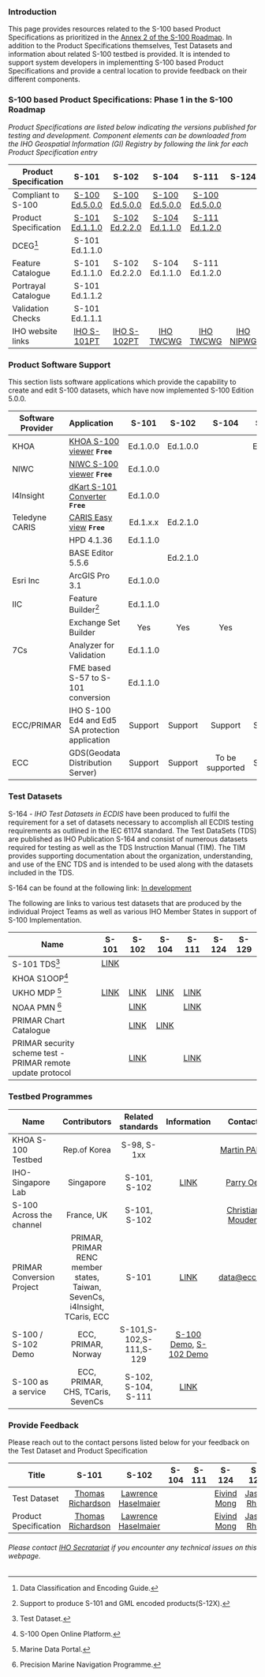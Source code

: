
### Introduction
This page provides resources related to the S-100 based Product Specifications as prioritized in the [Annex 2 of the S-100 Roadmap](https://iho.int/uploads/user/About%20IHO/Council/S-100_ImplementationStrategy/S-100%20Roadmap_Annex_2_v2.0_July2022.pdf). In addition to the Product Specifications themselves, Test Datasets and information about related S-100 testbed is provided. It is intended to support system developers in implementting S-100 based Product Specifications and provide a central location to provide feedback on their different components.

### S-100 based Product Specifications: Phase 1 in the S-100 Roadmap
*Product Specifications are listed below indicating the versions published for testing and development. Component elements can be downloaded from the IHO Geospatial Information (GI) Registry by following the link for each Product Specification entry*

| Product Specification | S-101            | S-102       |  S-104    |  S-111    |  S-124    |  S-129    |      
| ----------------------|:----------------:|:-----------:|:---------:|:---------:|:---------:|:---------:|
| Compliant to S-100    | [S-100 Ed.5.0.0] |[S-100 Ed.5.0.0]|[S-100 Ed.5.0.0] | [S-100 Ed.5.0.0] |           | [S-100 Ed.5.0.0]|
| Product Specification | [S-101 Ed.1.1.0] |[S-102 Ed.2.2.0]|[S-104 Ed.1.1.0] | [S-111 Ed.1.2.0] |           |[S-129 Ed.1.1.0] |
| DCEG[^1]              | S-101 Ed.1.1.0   |             |           |           |           |           |
| Feature Catalogue     | S-101 Ed.1.1.0   |S-102 Ed.2.2.0 | S-104 Ed.1.1.0 | S-111 Ed.1.2.0      |           |S-129 Ed.1.1.0   |
| Portrayal Catalogue   | S-101 Ed.1.1.2   |             |           |           |           |S-129 Ed.1.1.0|
| Validation Checks     | S-101 Ed.1.1.1   |             |           |           |           |           |
| IHO website links     | [IHO S-101PT]    |[IHO S-102PT]| [IHO TWCWG]| [IHO TWCWG] |[IHO NIPWG] | [IHO S-129PT]|

[S-100 Ed.4.0.0]:https://registry.iho.int/productspec/view.do
[S-100 Ed.5.0.0]:https://registry.iho.int/productspec/view.do?idx=194&product_ID=S-100&statusS=5&domainS=ALL&category=product_ID&searchValue=
[S-101 Ed.1.1.0]:https://registry.iho.int/productspec/view.do?idx=195&product_ID=S-101&statusS=5&domainS=ALL&category=product_ID&searchValue=
[S-104 Ed.1.1.0]:https://registry.iho.int/productspec/view.do?idx=198&product_ID=S-104&statusS=ALL&domainS=ALL&category=product_ID&searchValue=
[S-111 Ed.1.2.0]:https://registry.iho.int/productspec/view.do?idx=178&product_ID=S-111&statusS=ALL&domainS=ALL&category=product_ID&searchValue=
[S-102 Ed.2.2.0]:https://registry.iho.int/productspec/view.do?idx=199&product_ID=S-102&statusS=5&domainS=ALL&category=product_ID&searchValue=
[S-129 Ed.1.1.0]:https://registry.iho.int/productspec/view.do?idx=196&product_ID=S-129&statusS=5&domainS=ALL&category=product_ID&searchValue=
[IHO S-101PT]:https://iho.int/en/s-101-project-team-1 
[IHO S-102PT]:https://iho.int/en/s-102-project-team-1
[IHO S-129PT]:https://iho.int/en/resources-0-0-0
[IHO TWCWG]:https://iho.int/en/twcwg
[IHO NIPWG]:https://iho.int/en/nipwg


### Product Software Support
This section lists software applications which provide the capability to create and edit S-100 datasets, which have now implemented S-100 Edition 5.0.0.


| Software Provider    | Application                       | S-101    | S-102    |  S-104    |  S-111    |  S-124    |  S-129    |      
| ---------------------|:----------------------------------|:--------:|:---------:|:---------:|:---------:|:--------:|:---------:|
| KHOA                 |[KHOA S-100 viewer] **`Free`**     |Ed.1.0.0  |  Ed.1.0.0 |           | Ed.1.0.0  |          |           |
| NIWC                 |[NIWC S-100 viewer] **`Free`**     |Ed.1.0.0  |           |           |           |          |           |
| I4Insight            |[dKart S-101 Converter] **`Free`** |Ed.1.0.0  |           |           |           |          |           |
| Teledyne CARIS       |[CARIS Easy view]   **`Free`**     |Ed.1.x.x  | Ed.2.1.0  |           |           |          |           |
|                      |HPD 4.1.36                         |Ed.1.1.0  |           |           |           |          |           |
|                      |BASE Editor 5.5.6                  |          | Ed.2.1.0  |           |           |          |           |
| Esri Inc             |ArcGIS Pro 3.1                     |Ed.1.0.0  |           |           |           |          |           |
| IIC                  |Feature Builder[^6]                |Ed.1.1.0  |           |           |           |          |           |
|                      |Exchange Set Builder               |   Yes    | Yes       |Yes        |Yes        |Yes       |Yes        |
| 7Cs                  |Analyzer for Validation            |Ed.1.1.0  |           |           |           |          |           |
|                      |FME based S-57 to S-101 conversion |Ed.1.1.0  |           |           |           |          |           |
| ECC/PRIMAR           |IHO S-100 Ed4 and Ed5 SA protection application  |Support|Support             |Support    |Support    |Support   |Support    |
| ECC                  |GDS(Geodata Distribution Server)   |Support      |Support|To be supported     | Support   |          |           |

[KHOA S-100 viewer]: https://github.com/S-100ExpertTeam/khoa-s100-viewer
[NIWC S-100 viewer]: https://registry.iho.int/repository/list.do "NIWC (former SPAWAR) S100Viewer, Editor and Shore ECDIS"
[dKart S-101 Converter]:https://registry.iho.int/repository/list.do 
[CARIS Easy view]:https://www.teledynecaris.com/en/products/easy-view/

### Test Datasets
S-164 *- IHO Test Datasets in ECDIS* have been produced to fulfil the requirement for a set of datasets necessary to accomplish all ECDIS testing requirements as outlined in the IEC 61174 standard.  The Test DataSets (TDS) are published as IHO Publication S-164 and consist of numerous datasets required for testing as well as the TDS Instruction Manual (TIM).  The TIM provides supporting documentation about the organization, understanding, and use of the ENC TDS and is intended to be used along with the datasets included in the TDS. 

S-164 can be found at the following link: [In development][S-164 webpage In development]

[S-164 webpage In development]:https://github.com/iho-ohi/S-164-Sub-Group 

The following are links to various test datasets that are produced by the individual Project Teams as well as various IHO Member States in support of S-100 Implementation. 


| Name           | S-101           | S-102           |  S-104          |  S-111                  |  S-124          |  S-129    |      
| ---------------|:---------------:|:---------------:|:---------------:|:-----------------------:|:---------------:|:---------:|
| S-101 TDS[^2]  |[LINK][S101TDS]  |                 |                 |                         |                 |           |
| KHOA S1OOP[^3] |                 |                 |                 |                         |                 |           |
| UKHO MDP  [^4] | [LINK][UKHO TDS1]|[LINK][UKHO TDS2] |[LINK][UKHO TDS4] | [LINK][UKHO TDS11]|  |                 |           |
| NOAA PMN  [^5] |                 |[LINK][NOAA TDS] |                 |[LINK][NOAA TDS]         |                 |            |
| PRIMAR Chart Catalogue |         | [LINK][PRIMAR Chart]|[LINK][PRIMAR Chart] |                |                  |           |
| PRIMAR security scheme test - PRIMAR remote update protocol |                 |[LINK][PRIMAR security] |           |[LINK][PRIMAR security]|           |           |

[S101TDS]: https://github.com/iho-ohi/S-101-Test-Datasets 
[UKHO TDS1]: https://datahub.admiralty.co.uk/portal/apps/sites/#/marine-data-portal/pages/s-100
[UKHO TDS2]: https://datahub.admiralty.co.uk/portal/apps/sites/#/marine-data-portal/items?tags=%22s102%20ports%22
[UKHO TDS4]:https://datahub.admiralty.co.uk/portal/apps/sites/#/marine-data-portal/items/5f6630b0327f47689c5fa2bcb3b5eefd
[UKHO TDS11]: https://datahub.admiralty.co.uk/portal/apps/sites/#/marine-data-portal/items/d94b8ecbe3884b129d231e8b5b757a6b
[NOAA TDS]: https://beta.marinenavigation.noaa.gov/gateway/
[PRIMAR Chart]: https://primar.ecc.no/primar/portal/cc/mapClient.jsf
[PRIMAR security]: https://primar.learnworlds.com/course/s-100-data-protection-source-code-and-testdata


### Testbed Programmes

|  Name                     | Contributors                                                                | Related standards     |  Information                                     | Contact          |       
| --------------------------|:---------------------------------------------------------------------------:|:---------------------:|:------------------------------------------------:|:----------------:|
| KHOA S-100 Testbed        | Rep.of Korea                                                                | S-98, S-1xx           |                                                  |[Martin PARK]         |
| IHO-Singapore Lab         | Singapore                                                                   | S-101, S-102          | [LINK][Lab LINK]                                 |[Parry Oei]       |
| S-100 Across the channel  |France, UK                                                                   | S-101, S-102          |                                                  |[Christian Mouden]|
|PRIMAR Conversion Project  |PRIMAR, PRIMAR RENC member states, Taiwan, SevenCs, i4Insight, TCaris, ECC   | S-101                 |[LINK][PRIMAR conversion]                         | data@ecc.no      |
| S-100 / S-102 Demo        |ECC, PRIMAR, Norway                                                          | S-101,S-102,S-111,S-129|[S-100 Demo][S-100 Demo], [S-102 Demo][S-102 Demo]|                  |   
| S-100 as a service        |ECC, PRIMAR, CHS, TCaris, SevenCs                                            | S-102, S-104, S-111    | [LINK][S-100 service]                            |                  |

[Lab LINK]: https://iho.int/en/projects 
[Parry Oei]:mailto:Parry_OEI@mpa.gov.sg
[Martin PARK]:mailto:martin.park@korea.kr
[Christian Mouden]:mailto:christian.mouden@shom.fr
[PRIMAR conversion]: https://iho.int/uploads/user/Services%20and%20Standards/S-100WG/S-101PT10/S-101PT10_2023_08.02_EN_PRIMAR_CTF_status_20230612.pdf
[S-100 Demo]: https://s-100.no/
[S-102 Demo]: https://s102.no/
[S-100 service]: https://blog.ecc.no/s-100-data-as-a-service-how-the-chs-leverages-the-new-s-100-paradigm




### Provide Feedback

Please reach out to the contact persons listed below for your feedback on the Test Dataset and Product Specification

| Title                   | S-101               | S-102                |  S-104    |  S-111         |  S-124         |  S-129        |      
| ------------------------|:-------------------:|:--------------------:|:---------:|:--------------:|:--------------:|:-------------:|
| Test Dataset            |[Thomas Richardson]  | [Lawrence Haselmaier] |           |                |[Eivind Mong]   | [Jason Rhee]  |
| Product Specification   |[Thomas Richardson]  | [Lawrence Haselmaier] |           |                |[Eivind Mong]   | [Jason Rhee]  |


[Thomas Richardson]:mailto:Thomas.Richardson@UKHO.gov.uk
[Lawrence Haselmaier]:mailto:lawrence.h.haselmaier.civ@us.navy.mil
[Jason Rhee]:mailto:j.rhee@omcinternational.com
[Eivind Mong]:mailto:Eivind.Mong@dfo-mpo.gc.ca


[^1]: Data Classification and Encoding Guide.
[^2]: Test Dataset.
[^3]: S-100 Open Online Platform.
[^4]: Marine Data Portal.
[^5]: Precision Marine Navigation Programme.
[^6]: Support to produce S-101 and GML encoded products(S-12X).


    
###### *Please contact [IHO Secratariat](mailto:yong.baek@iho.int "Mr.Yong BAEK") if you encounter any technical issues on this webpage.*



